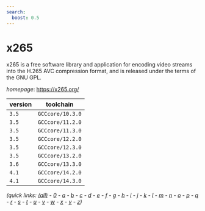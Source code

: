 ```yaml
---
search:
  boost: 0.5
---
```

# x265

x265 is a free software library and application for encoding video streams  into the H.265 AVC compression format, and is released under the terms of  the GNU GPL.

*homepage*: <https://x265.org/>

version | toolchain
--------|----------
``3.5`` | ``GCCcore/10.3.0``
``3.5`` | ``GCCcore/11.2.0``
``3.5`` | ``GCCcore/11.3.0``
``3.5`` | ``GCCcore/12.2.0``
``3.5`` | ``GCCcore/12.3.0``
``3.5`` | ``GCCcore/13.2.0``
``3.6`` | ``GCCcore/13.3.0``
``4.1`` | ``GCCcore/14.2.0``
``4.1`` | ``GCCcore/14.3.0``


*(quick links: [(all)](../index.md) - [0](../0/index.md) - [a](../a/index.md) - [b](../b/index.md) - [c](../c/index.md) - [d](../d/index.md) - [e](../e/index.md) - [f](../f/index.md) - [g](../g/index.md) - [h](../h/index.md) - [i](../i/index.md) - [j](../j/index.md) - [k](../k/index.md) - [l](../l/index.md) - [m](../m/index.md) - [n](../n/index.md) - [o](../o/index.md) - [p](../p/index.md) - [q](../q/index.md) - [r](../r/index.md) - [s](../s/index.md) - [t](../t/index.md) - [u](../u/index.md) - [v](../v/index.md) - [w](../w/index.md) - [x](../x/index.md) - [y](../y/index.md) - [z](../z/index.md))*


